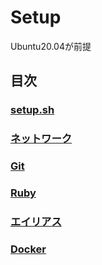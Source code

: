 # Setup
Ubuntu20.04が前提

## 目次
### [setup.sh](./setup.sh)
### [ネットワーク](./setup-dns.md)
### [Git](./setup-git.md)
### [Ruby](./setup-ruby)
### [エイリアス](./alias.md)
### [Docker](./setup-docker.md)
